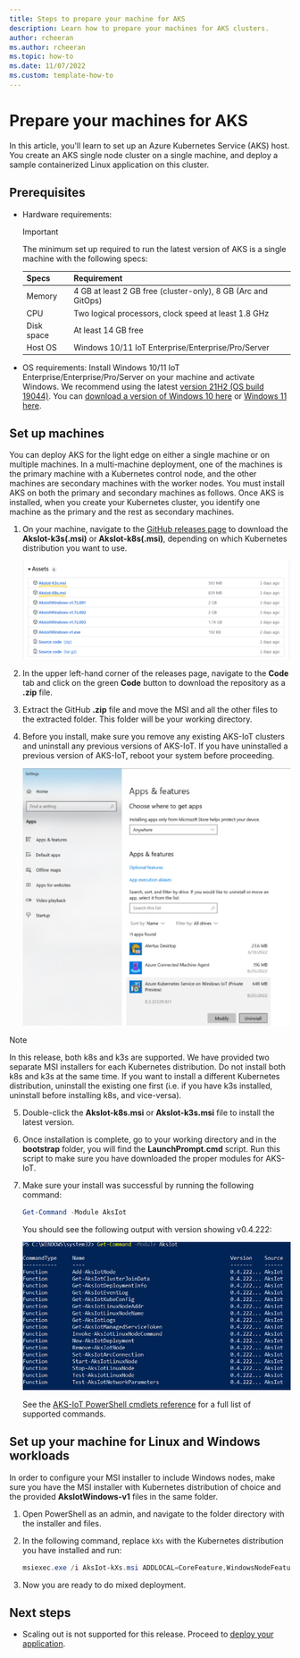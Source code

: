 ```yaml
---
title: Steps to prepare your machine for AKS
description: Learn how to prepare your machines for AKS clusters. 
author: rcheeran
ms.author: rcheeran
ms.topic: how-to
ms.date: 11/07/2022
ms.custom: template-how-to
---
```


# Prepare your machines for AKS
    
In this article, you'll learn to set up an Azure Kubernetes Service (AKS) host. You create an AKS single node cluster on a single machine, and deploy a sample containerized Linux application on this cluster.

## Prerequisites

- Hardware requirements:

  > [!IMPORTANT]
  > The minimum set up required to run the latest version of AKS is a single machine with the following specs:

  | Specs | Requirement |
  | ---------- | --------- |
  | Memory | 4 GB at least 2 GB free (cluster-only), 8 GB (Arc and GitOps) |
  | CPU | Two logical processors, clock speed at least 1.8 GHz |
  | Disk space | At least 14 GB free |
  | Host OS | Windows 10/11 IoT Enterprise/Enterprise/Pro/Server |

- OS requirements: Install Windows 10/11 IoT Enterprise/Enterprise/Pro/Server on your machine and activate Windows. We recommend using the latest [version 21H2 (OS build 19044)](/windows/release-health/release-information). You can [download a version of Windows 10 here](https://www.microsoft.com/software-download/windows10) or [Windows 11 here](https://www.microsoft.com/software-download/windows11).

## Set up machines

You can deploy AKS for the light edge on either a single machine or on multiple machines. In a multi-machine deployment, one of the machines is the primary machine with a Kubernetes control node, and the other machines are secondary machines with the worker nodes. You must install AKS on both the primary and secondary machines as follows. Once AKS is installed, when you create your Kubernetes cluster, you identify one machine as the primary and the rest as secondary machines.

1. On your machine, navigate to the [GitHub releases page](https://github.com/Azure/AKS-IoT-preview/releases) to download the **AksIot-k3s(.msi)** or **AksIot-k8s(.msi)**, depending on which Kubernetes distribution you want to use.

   ![Screenshot showing AKS on Windows GitHub releases.](media/aks-lite/aks-lite-release-assets.png)

2. In the upper left-hand corner of the releases page, navigate to the **Code** tab and click on the green **Code** button to download the repository as a **.zip** file.
  
3. Extract the GitHub **.zip** file and move the MSI and all the other files to the extracted folder. This folder will be your working directory.

4. Before you install, make sure you remove any existing AKS-IoT clusters and uninstall any previous versions of AKS-IoT. If you have uninstalled a previous version of AKS-IoT, reboot your system before proceeding.

   ![Screenshot showing install/uninstall options.](media/aks-lite/aks-lite-uninstall.png)

  > [!NOTE]
  > In this release, both k8s and k3s are supported. We have provided two separate MSI installers for each Kubernetes distribution. Do not install both k8s and k3s at the same time. If you want to install a different Kubernetes distribution, uninstall the existing one first (i.e. if you have k3s installed, uninstall before installing k8s, and vice-versa).

5. Double-click the **AksIot-k8s.msi** or **AksIot-k3s.msi** file to install the latest version.

6. Once installation is complete, go to your working directory and in the **bootstrap** folder, you will find the **LaunchPrompt.cmd** script. Run this script to make sure you have downloaded the proper modules for AKS-IoT.

7. Make sure your install was successful by running the following command:

    ```powershell
    Get-Command -Module AksIot
    ```

    You should see the following output with version showing v0.4.222:

    ![Screenshot of installed PowerShell modules.](media/aks-lite/aks-lite-modules-installed.png)

    See the [AKS-IoT PowerShell cmdlets reference](./reference/aks-lite-ps/index.md) for a full list of supported commands.

## Set up your machine for Linux and Windows workloads

In order to configure your MSI installer to include Windows nodes, make sure you have the MSI installer with Kubernetes distribution of choice and the provided **AksIotWindows-v1** files in the same folder.

1. Open PowerShell as an admin, and navigate to the folder directory with the installer and files.

2. In the following command, replace `kXs` with the Kubernetes distribution you have installed and run:

    ```powershell
    msiexec.exe /i AksIot-kXs.msi ADDLOCAL=CoreFeature,WindowsNodeFeature
    ```

3. Now you are ready to do mixed deployment.

## Next steps

- Scaling out is not supported for this release. Proceed to [deploy your application](/docs/deploying-workloads.md).
